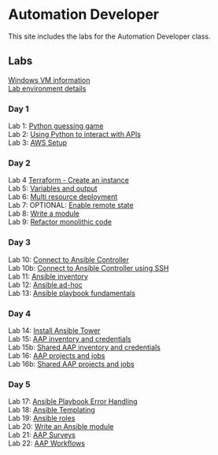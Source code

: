 # Automation Developer

This site includes the labs for the Automation Developer class.

## Labs
[Windows VM information](VM_access.md)   
[Lab environment details](https://docs.google.com/spreadsheets/d/1gTV6btPeIyyXylRkDn2_LNbWkf9BGU6wsi5eIb-ynLY/edit?usp=sharing)   



### Day 1
Lab 1: [Python guessing game](labs/py_guessing-game)    
Lab 2: [Using Python to interact with APIs](labs/py-apis)      
Lab 3: [AWS Setup](labs/setup.md)      

### Day 2
Lab 4 [Terraform - Create an instance](labs/tf-first-instance)    
Lab 5: [Variables and output](labs/tf-variables-and-output)   
Lab 6: [Multi resource deployment](labs/tf-more-variables)   
Lab 7: OPTIONAL: [Enable remote state](labs/tf-remote-state)   
Lab 8: [Write a module](labs/tf-write-module)   
Lab 9: [Refactor monolithic code](labs/tf-refactor)   


### Day 3
Lab 10: [Connect to Ansible Controller](labs/setup/index.md)    
Lab 10b: [Connect to Ansible Controller using SSH](labs/setup-putty/index.md)    
Lab 11: [Ansible inventory](labs/inventory)    
Lab 12: [Ansible ad-hoc](labs/ad-hoc)    
Lab 13: [Ansible playbook fundamentals](labs/playbook-fun)    


### Day 4
Lab 14: [Install Ansible Tower](labs/install-aap/)   
Lab 15: [AAP inventory and credentials](labs/aap-inventory-creds-ad-hoc/)     
Lab 15b: [Shared AAP inventory and credentials](labs/aap-inventory-creds-ad-hoc/index_shared.md)     
Lab 16: [AAP projects and jobs](labs/aap-projects-templates-jobs/)   
Lab 16b: [Shared AAP projects and jobs](labs/aap-projects-templates-jobs/index_shared.md)   
   
  


### Day 5
Lab 17: [Ansible Playbook Error Handling](labs/error-handling/)   
Lab 18: [Ansible Templating](labs/templates/)   
Lab 19: [Ansible roles](labs/roles/)   
Lab 20: [Write an Ansible module](labs/gh_module/)   
Lab 21: [AAP Surveys](labs/aap-surveys/)   
Lab 22: [AAP Workflows](labs/aap-workflows/)   
